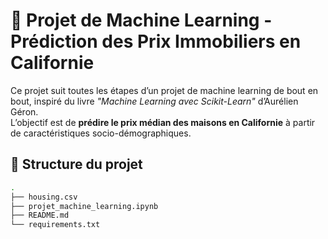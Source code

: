 # 🧠 Projet de Machine Learning - Prédiction des Prix Immobiliers en Californie

Ce projet suit toutes les étapes d’un projet de machine learning de bout en bout, inspiré du livre _"Machine Learning avec Scikit-Learn"_ d’Aurélien Géron.  
L’objectif est de **prédire le prix médian des maisons en Californie** à partir de caractéristiques socio-démographiques.

## 📁 Structure du projet

```bash
.
├── housing.csv
├── projet_machine_learning.ipynb
├── README.md
└── requirements.txt
